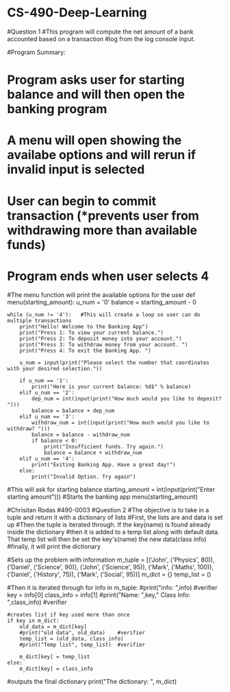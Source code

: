 # CS-490-Deep-Learning

#Question 1
#This program will compute the net amount of a bank accounted based on a transaction
#log from the log console input.

#Program Summary:
# Program asks user for starting balance and will then open the banking program
# A menu will open showing the availabe options and will rerun if invalid input is selected
# User can begin to commit transaction (*prevents user from withdrawing more than available funds)
# Program ends when user selects 4

#The menu function will print the available options for the user
def menu(starting_amount):
    u_num = '0'
    balance = starting_amount - 0

    while (u_num != '4'):   #This will create a loop so user can do multiple transactions
        print("Hello! Welcome to the Banking App")
        print("Press 1: To view your current balance.")
        print("Press 2: To deposit money into your account.")
        print("Press 3: To withdraw money from your account. ")
        print("Press 4: To exit the Banking App. ")

        u_num = input(print("Please select the number that coordinates with your desired selection."))

        if u_num == '1':
            print("Here is your current balance: %d$" % balance)
        elif u_num == '2':
            dep_num = int(input(print("How much would you like to deposit? ")))
            balance = balance + dep_num
        elif u_num == '3':
            withdraw_num = int(input(print("How much would you like to withdraw? ")))
            balance = balance - withdraw_num
            if balance < 0:
                print("Insufficient funds. Try again.")
                balance = balance + withdraw_num
        elif u_num == '4':
            print("Exiting Banking App. Have a great day!")
        else:
            print("Invalid Option. Try again")

#This will ask for starting balance
starting_amount = int(input(print("Enter starting amount")))
#Starts the banking app
menu(starting_amount)




#Chrisitan Rodas
#490-0003
#Question 2
#The objective is to take in a tuple and return it with a dictionary of lists
#First, the lists are and data is set up
#Then the tuple is iterated through. If the key(name) is found already inside the dictionary
#then it is added to a temp list along with default data. That temp list will then be set the key's(name) the new data(class info)
#finally, it will print the dictionary


#Sets up the problem with information
m_tuple = [('John', ('Physics', 80)), ('Daniel', ('Science', 90)), ('John', ('Science', 95)), ('Mark', ('Maths', 100)), ('Daniel', ('History', 75)), ('Mark', ('Social', 95))]
m_dict = {}
temp_list = ()

#Then it is iterated through
for info in m_tuple:
    #print("info: ",info)   #verifier
    key = info[0]
    class_info = info[1]
    #print("Name: ",key," Class Info: ",class_info) #verifier

    #creates list if key used more than once
    if key in m_dict:
        old_data = m_dict[key]
        #print("old data", old_data)    #verifier
        temp_list = (old_data, class_info)
        #print("Temp list", temp_list)  #verifier

        m_dict[key] = temp_list
    else:
        m_dict[key] = class_info

#outputs the final dictionary
print("The dictionary: ", m_dict)
